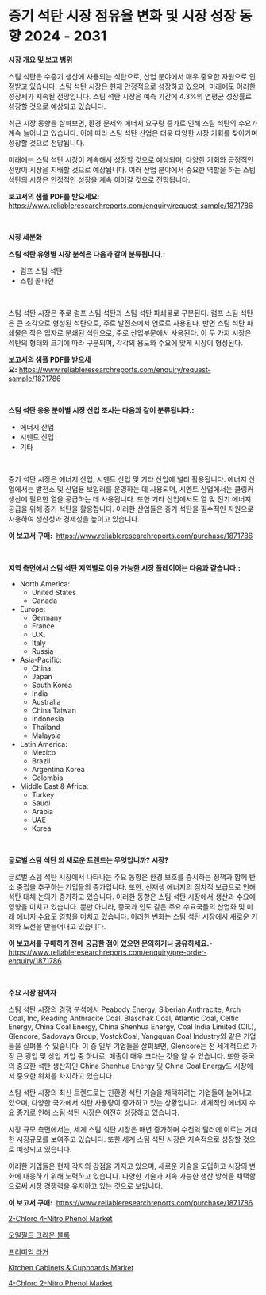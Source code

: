 <p><h1>증기 석탄 시장 점유율 변화 및 시장 성장 동향 2024 - 2031</h1></p><p><strong>시장 개요 및 보고 범위</strong></p>
<p><p>스팀 석탄은 수증기 생산에 사용되는 석탄으로, 산업 분야에서 매우 중요한 자원으로 인정받고 있습니다. 스팀 석탄 시장은 현재 안정적으로 성장하고 있으며, 미래에도 이러한 성장세가 지속될 전망입니다. 스팀 석탄 시장은 예측 기간에 4.3%의 연평균 성장률로 성장할 것으로 예상되고 있습니다.</p><p>최근 시장 동향을 살펴보면, 환경 문제와 에너지 요구량 증가로 인해 스팀 석탄의 수요가 계속 늘어나고 있습니다. 이에 따라 스팀 석탄 산업은 더욱 다양한 시장 기회를 찾아가며 성장할 것으로 전망됩니다.</p><p>미래에는 스팀 석탄 시장이 계속해서 성장할 것으로 예상되며, 다양한 기회와 긍정적인 전망이 시장을 지배할 것으로 예상됩니다. 여러 산업 분야에서 중요한 역할을 하는 스팀 석탄의 시장은 안정적인 성장을 계속 이어갈 것으로 전망됩니다.</p></p>
<p><strong>보고서의 샘플 PDF를 받으세요:</strong> <a href="https://www.reliableresearchreports.com/enquiry/request-sample/1871786">https://www.reliableresearchreports.com/enquiry/request-sample/1871786</a></p>
<p>&nbsp;</p>
<p><strong>시장 세분화</strong></p>
<p><strong>스팀 석탄 유형별 시장 분석은 다음과 같이 분류됩니다.:</strong></p>
<p><ul><li>럼프 스팀 석탄</li><li>스팀 콜파인</li></ul></p>
<p>&nbsp;</p>
<p><p>스팀 석탄 시장은 주로 럼프 스팀 석탄과 스팀 석탄 파쇄물로 구분된다. 럼프 스팀 석탄은 큰 조각으로 형성된 석탄으로, 주로 발전소에서 연료로 사용된다. 반면 스팀 석탄 파쇄물은 작은 입자로 분쇄된 석탄으로, 주로 산업부문에서 사용된다. 이 두 가지 시장은 석탄의 형태와 크기에 따라 구분되며, 각각의 용도와 수요에 맞게 시장이 형성된다.</p></p>
<p><strong>보고서의 샘플 PDF를 받으세요:</strong>&nbsp;<a href="https://www.reliableresearchreports.com/enquiry/request-sample/1871786">https://www.reliableresearchreports.com/enquiry/request-sample/1871786</a></p>
<p>&nbsp;</p>
<p><strong> 스팀 석탄 응용 분야별 시장 산업 조사는 다음과 같이 분류됩니다.:</strong></p>
<p><ul><li>에너지 산업</li><li>시멘트 산업</li><li>기타</li></ul></p>
<p>&nbsp;</p>
<p><p>증기 석탄 시장은 에너지 산업, 시멘트 산업 및 기타 산업에 널리 활용됩니다. 에너지 산업에서는 발전소 및 산업용 보일러를 운영하는 데 사용되며, 시멘트 산업에서는 클링커 생산에 필요한 열을 공급하는 데 사용됩니다. 또한 기타 산업에서도 열 및 전기 에너지 공급을 위해 증기 석탄을 활용합니다. 이러한 산업들은 증기 석탄을 필수적인 자원으로 사용하여 생산성과 경제성을 높이고 있습니다.</p></p>
<p><strong>이 보고서 구매:</strong>&nbsp; <a href="https://www.reliableresearchreports.com/purchase/1871786">https://www.reliableresearchreports.com/purchase/1871786</a></p>
<p>&nbsp;</p>
<p><strong>지역 측면에서 스팀 석탄 지역별로 이용 가능한 시장 플레이어는 다음과 같습니다.:</strong></p>
<p><ul>
    <li>
        North America:
        <ul>
            <li>United States</li>
            <li>Canada</li>
        </ul>
    </li>
    <li>
        Europe:
        <ul>
            <li>Germany</li>
            <li>France</li>
            <li>U.K.</li>
            <li>Italy</li>
            <li>Russia</li>
        </ul>
    </li>
    <li>
        Asia-Pacific:
        <ul>
            <li>China</li>
            <li>Japan</li>
            <li>South Korea</li>
            <li>India</li>
            <li>Australia</li>
            <li>China Taiwan</li>
            <li>Indonesia</li>
            <li>Thailand</li>
            <li>Malaysia</li>
        </ul>
    </li>
    <li>
        Latin America:
        <ul>
            <li>Mexico</li>
            <li>Brazil</li>
            <li>Argentina Korea</li>
            <li>Colombia</li>
        </ul>
    </li>
    <li>
        Middle East & Africa:
        <ul>
            <li>Turkey</li>
            <li>Saudi</li>
            <li>Arabia</li>
            <li>UAE</li>
            <li>Korea</li>
        </ul>
    </li>
    </ul></p>
<p>&nbsp;</p>
<p><strong>글로벌 스팀 석탄 의 새로운 트렌드는 무엇입니까? 시장?</strong></p>
<p><p>글로벌 스팀 석탄 시장에서 나타나는 주요 동향은 환경 보호를 중시하는 정책과 함께 탄소 중립을 추구하는 기업들의 증가입니다. 또한, 신재생 에너지의 점차적 보급으로 인해 석탄 대체 논의가 증가하고 있습니다. 이러한 동향은 스팀 석탄 시장에서 생산과 수요에 영향을 미치고 있습니다. 뿐만 아니라, 중국과 인도 같은 주요 수요국들의 산업화 및 미래 에너지 수요도 영향을 미치고 있습니다. 이러한 변화는 스팀 석탄 시장에서 새로운 기회와 도전을 만들어내고 있습니다.</p></p>
<p><strong>이 보고서를 구매하기 전에 궁금한 점이 있으면 문의하거나 공유하세요.</strong>- <a href="https://www.reliableresearchreports.com/enquiry/pre-order-enquiry/1871786">https://www.reliableresearchreports.com/enquiry/pre-order-enquiry/1871786</a></p>
<p>&nbsp;</p>
<p><strong>주요 시장 참여자</strong></p>
<p><p>스팀 석탄 시장의 경쟁 분석에서 Peabody Energy, Siberian Anthracite, Arch Coal, Inc, Reading Anthracite Coal, Blaschak Coal, Atlantic Coal, Celtic Energy, China Coal Energy, China Shenhua Energy, Coal India Limited (CIL), Glencore, Sadovaya Group, VostokCoal, Yangquan Coal Industry와 같은 기업들을 살펴볼 수 있습니다. 이 중 일부 기업들을 살펴보면, Glencore는 전 세계적으로 가장 큰 광업 및 상업 기업 중 하나로, 매출이 매우 크다는 것을 알 수 있습니다. 또한 중국의 중요한 석탄 생산자인 China Shenhua Energy 및 China Coal Energy도 시장에서 중요한 위치를 차지하고 있습니다.</p><p>스팀 석탄 시장의 최신 트렌드로는 친환경 석탄 기술을 채택하려는 기업들이 늘어나고 있으며, 다양한 국가에서 석탄 사용량이 증가하고 있는 상황입니다. 세계적인 에너지 수요 증가로 인해 스팀 석탄 시장은 여전히 성장하고 있습니다.</p><p>시장 규모 측면에서는, 세계 스팀 석탄 시장은 매년 증가하며 수천억 달러에 이르는 거대한 시장규모를 보여주고 있습니다. 또한 세계 스팀 석탄 시장은 지속적으로 성장할 것으로 예상되고 있습니다.</p><p>이러한 기업들은 현재 각자의 강점을 가지고 있으며, 새로운 기술을 도입하고 시장의 변화에 대응하기 위해 노력하고 있습니다. 다양한 기술과 지속 가능한 생산 방식을 채택함으로써 시장 경쟁력을 유지하고 있는 것으로 보입니다.</p></p>
<p><strong>이 보고서 구매:</strong>&nbsp;&nbsp;<a href="https://www.reliableresearchreports.com/purchase/1871786">https://www.reliableresearchreports.com/purchase/1871786</a></p>
<p><p><a href="https://issuu.com/reportprime-2/docs/2-chloro-4-nitro-phenol-market-size-2030.pptx">2-Chloro 4-Nitro Phenol Market</a></p><p><a href="https://github.com/vs019sa3m8x/Market-Research-Report-List-1/blob/main/99011363410.md">오일필드 크라운 블록</a></p><p><a href="https://github.com/lzrvbyqzftro57/Market-Research-Report-List-1/blob/main/33548603409.md">프리미엄 라거</a></p><p><a href="https://github.com/gulaimolin/Market-Research-Report-List-3/blob/main/kitchen-cabinets-cupboards-market.md">Kitchen Cabinets & Cupboards Market</a></p><p><a href="https://issuu.com/reportprime-2/docs/4-chloro-2-nitro-phenol-market-size-2030.pptx">4-Chloro 2-Nitro Phenol Market</a></p></p>
